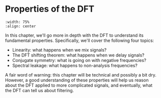 # Properties of the DFT
```{image} ../images/chapter06.svg
:width: 75%
:align: center
```

In this chapter, we'll go more in depth with the DFT to understand its fundamental properties.
Specifically, we'll cover the following four topics:

- Linearity: what happens when we mix signals?
- The DFT shifting theorem: what happens when we delay signals?
- Conjugate symmetry: what is going on with negative frequencies?
- Spectral leakage: what happens to non-analysis frequencies?

A fair word of warning: this chapter will be technical and possibly a bit dry.
However, a good understanding of these properties will help us reason about the DFT applied to more complicated signals, and eventually, what the DFT can tell us about filtering.